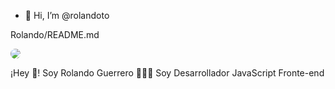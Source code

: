 - 👋 Hi, I’m @rolandoto

Rolando/README.md

<img src="https://avatars.githubusercontent.com/u/74669938?v=4" style="max-width: 100%;border-radius: 238px;">





¡Hey 👋! Soy Rolando Guerrero 👨🏻‍💻
Soy Desarrollador JavaScript Fronte-end




